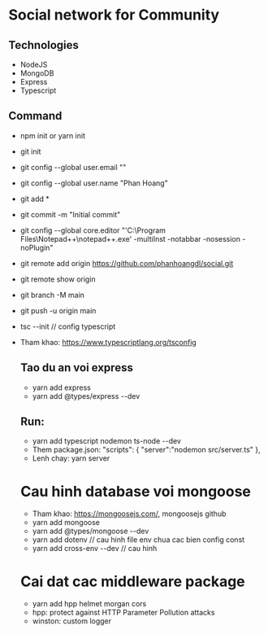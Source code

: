 # Social network for Community

## Technologies
- NodeJS
- MongoDB
- Express
- Typescript

## Command 
- npm init or yarn init
- git init
- git config --global user.email ""
- git config --global user.name "Phan Hoang"
- git add *
- git commit -m "Initial commit"
- git config --global core.editor "'C:\Program Files\Notepad++\notepad++.exe' -multiInst -notabbar -nosession -noPlugin"
- git remote add origin https://github.com/phanhoangdl/social.git
- git remote show origin
- git branch -M main
- git push -u origin main
- tsc --init // config typescript
- Tham khao: https://www.typescriptlang.org/tsconfig
  
  ## Tao du an voi express
  - yarn add express
  - yarn add @types/express --dev
  
  ## Run:
  - yarn add typescript nodemon ts-node --dev
  - Them package.json: 
    "scripts": {
      "server":"nodemon src/server.ts"
    },
  - Lenh chay: yarn server
  
  # Cau hinh database voi mongoose
  - Tham khao: https://mongoosejs.com/, mongoosejs github
  - yarn add mongoose
  - yarn add @types/mongoose --dev
  - yarn add dotenv // cau hinh file env chua cac bien config const
  - yarn add cross-env --dev // cau hinh
  
  # Cai dat cac middleware package
  - yarn add hpp helmet morgan cors
  - hpp: protect against HTTP Parameter Pollution attacks
  - winston: custom logger
  
